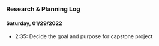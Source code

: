 ### Research & Planning Log
#### Saturday, 01/29/2022
* 2:35: Decide the goal and purpose for capstone project